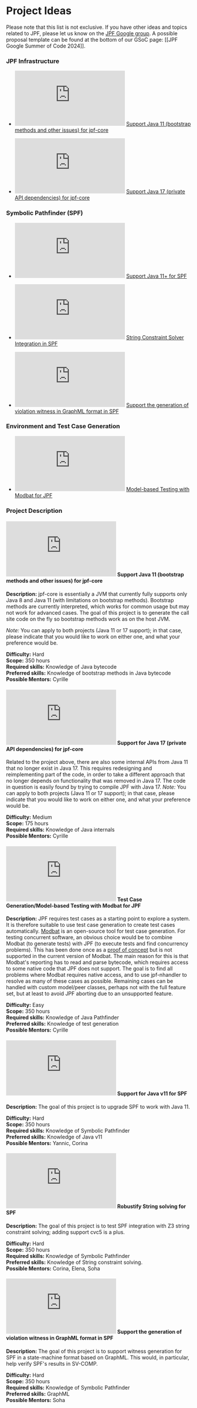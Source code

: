 # Project Ideas

Please note that this list is not exclusive. If you have other ideas and topics related to JPF, please let us know on the [JPF Google group](https://groups.google.com/forum/#!forum/java-pathfinder.md).
A possible proposal template can be found at the bottom of our GSoC page: [[JPF Google Summer of Code 2024]].

### JPF Infrastructure

* ![#f03c15](https://placehold.co/15x15/f03c15/f03c15.png.md) [Support Java 11 (bootstrap methods and other issues) for jpf-core](#support-java-11.md) <Cyrille>

*  ![#FFD700](https://placehold.co/15x15/ffd700/ffd700.png.md) [Support Java 17 (private API dependencies) for jpf-core](#support-java-17.md) <Cyrille> 

<!-- ### JPF Application Domains -->

<!-- * [Model Checking Distributed Java Applications](#model-checking-distributed-java-applications.md) <Cyrille> -->

<!-- * [Verification of Multi Agent Systems](#verification-of-multi-agent-systems.md) <Franco><Eric><CheckWithNeha> -->

<!--* [Verification of Actor-based Systems](#verification-of-actor-based-systems.md) <Nastaran> -->

<!--* [Verification of Event-Driven Applications](#verification-of-event-driven-applications.md) <Oksana>-->

<!-- * [Verification of epistemic properties of Java programs](#verification-of-epistemic-properties-of-java-programs.md) <Franco><Nikos> -->

<!-- ### Separation Logic

* [Verification of unbounded heap-manipulating programs via learning](#verification-of-unbounded-heap-manipulating-programs-via-learning.md) <Loc><Sang> -->

<!-- ### Automatic Program Repair -->

<!-- * [Automatic program repair using annotations](#automatic-program-repair-using-annotations.md) <Bach><Vaibhav><Eric><Corina> -->

### Symbolic Pathfinder (SPF)

* ![#f03c15](https://placehold.co/15x15/f03c15/f03c15.png.md) [Support Java 11+ for SPF](#support-java-11-for-spf.md) <Yannic><Corina>

<!-- * [Support gradle for SPF](#support-gradle-for-spf.md) <Yannic><Corina> -->

* ![#f03c15](https://placehold.co/15x15/f03c15/f03c15.png.md) [String Constraint Solver Integration in SPF](#improving-string-analysis-in-spf.md) <Yannic><Corina><Elena><Soha>

* ![#f03c15](https://placehold.co/15x15/f03c15/f03c15.png.md) [Support the generation of violation witness in GraphML format in SPF](#witness-generation-in-spf.md) <Soha>

<!-- * [Support Bit-Vector Floating Point in SPF](#bvfloating-point-in-spf.md) <Soha> -->

<!-- * [Refactoring SPF constraint library](#refactoring-spf-constraint-library.md) <Elena> -->

<!-- * [Handling Native Calls in the Context of Symbolic Execution](#handling-native-calls-in-the-context-of-symbolic-execution.md) <Corina><Nastaran> -->

<!-- * [Comparison between concolic execution and classical symbolic execution](#comparison-between-concolic-and-classical-symbolic-execution.md) -->

<!-- * [Generic GREEN](#generic-green.md) <Willem> -->

<!-- * [Improving Symbolic PathFinder](#improving-symbolic-pathfinder.md) <Kasper><Corina> -->

<!-- * [Improving Sampling of Symbolic Paths](#improving-sampling-of-symbolic-paths.md) <Kasper> -->

<!-- * [Hash-consing for SPF](#hash-consing-for-spf.md) <Vaibhav> -->

<!-- * [Visualizing ChoiceGenerator tree for SPF](#visualizing-choicegenerator-tree-for-spf.md) <Vaibhav> -->

<!-- * [Combinatorial testing of configuration options for SPF](#combinatorial-testing-of-configuration-options-for-spf.md) <Vaibhav> -->

<!-- * [Beneficial path-merging for SPF](#beneficial-path-merging-for-spf.md) <Vaibhav> -->

<!--### Hybrid Fuzzing-->

<!-- * [Whitebox Fuzzer and Grammar Learner](#whitebox-fuzzer-and-grammar-learner.md)  -->

<!-- * [Fuzzing and Symbolic Execution](#fuzzing-and-symbolic-execution.md) <Corina><Yannic> -->


<!-- ### Smart Contract -->

<!-- * [Smart Contract Analysis](#smart-contract-analysis.md) <Cyrille> -->



<!-- ### Android -->

<!-- * [Analysis of Android Applications](#analysis-of-android-applications.md) -->



<!-- ### Concolic Execution -->

<!-- * [JDart maintenance and scalability](#jdart-maintenance-and-scalability.md) <Falk> -->

<!--
* [New Features for JDart](#new-features-for-jdart.md) <Kasper>

* [Concolic Execution for Android Apps](#concolic-execution-for-android-apps.md) <Kasper>

* [Support for parallel or distributed exploration in JDart](#support-for-parallel-or-distributed-exploration-in-jdart-and-regression-tests-for-jdart.md)

* [Regression tests for JDart](#support-for-parallel-or-distributed-exploration-in-jdart-and-regression-tests-for-jdart.md)-->



### Environment and Test Case Generation

<!-- * [Environment and Test Case Generation for Specific Domains](#environment-and-test-case-generation-for-specific-domains.md) <Oksana> -->

* ![#4CAF50](https://placehold.co/15x15/4caf50/4caf50.png.md) [Model-based Testing with Modbat for JPF](#mbt-modbat.md) <Cyrille>

<!-- * [Minimizing test-cases for branch coverage of Path-Merged Regions](#minimize-testcases-path-merging.md) <Soha> -->

<!-- * [Method summaries, extended](#method-summaries.md)<Cyrille><Pavel> -->

<!-- * [Environment and Test Case Generation for Symbolic Execution](#environment-and-test-case-generation-for-symbolic-execution.md) <Oksana>

<!-- * [Test Case Generation for Evolving Applications](#test-case-generation-for-evolving-applications.md) <Oksana> -->



<!-- ### JPF Extensions and External Systems Interfacing -->

<!-- * [Evaluating jpf-psyco](#evaluating-jpf-psyco.md) <Kasper><CheckWithFalk> -->



<!-- ### Symbolic Data-race Detection -->

<!-- * [Symbolic data-race detection for Habanero Java](#symbolic-data-race-detection-for-habanero-java.md) <Eric> -->



### Project Description

<a name="support-java-11"></a>
#### ![#f03c15](https://placehold.co/15x15/f03c15/f03c15.png.md) Support Java 11 (bootstrap methods and other issues) for jpf-core

**Description:**
jpf-core is essentially a JVM that currently fully supports only Java 8 and Java 11 (with limitations on bootstrap methods). Bootstrap methods are currently interpreted, which works for common usage but may not work for advanced cases. The goal of this project is to generate the call site code on the fly so bootstrap methods work as on the host JVM. 

*Note:* You can apply to both projects (Java 11 or 17 support); in that case, please indicate that you would like to work on either one, and what your preference would be.

**Difficulty:** Hard  
**Scope:** 350 hours  
**Required skills:** Knowledge of Java bytecode  
**Preferred skills:** Knowledge of bootstrap methods in Java bytecode  
**Possible Mentors:** Cyrille

<a name="support-java-17"></a>
#### ![#FFD700](https://placehold.co/15x15/ffd700/ffd700.png.md) Support for Java 17 (private API dependencies) for jpf-core

Related to the project above, there are also some internal APIs from Java 11 that no longer exist in Java 17.
This requires redesigning and reimplementing part of the code, in order to take a different approach that no longer depends on functionality that was removed in Java 17. The code in question is easily found by trying to compile JPF with Java 17.
*Note:* You can apply to both projects (Java 11 or 17 support); in that case, please indicate that you would like to work on either one, and what your preference would be.

**Difficulty:** Medium  
**Scope:** 175 hours  
**Required skills:** Knowledge of Java internals  
**Possible Mentors:** Cyrille

<a name="mbt-modbat"></a>
#### ![#4CAF50](https://placehold.co/15x15/4caf50/4caf50.png.md) Test Case Generation/Model-based Testing with Modbat for JPF

**Description:**
JPF requires test cases as a starting point to explore a system. It is therefore suitable to use
test case generation to create test cases automatically. [Modbat](https://github.com/cyrille-artho/modbat/.md) is an open-source tool for test case generation. For testing concurrent software,
an obvious choice would be to combine Modbat (to generate tests) with JPF (to execute tests and
find concurrency problems). This has been done once as a [proof of concept](https://people.kth.se/~artho/papers/ase-2013-preprint.pdf.md) but is not supported in the current version of Modbat.
The main reason for this is that Modbat's reporting has to read and parse bytecode, which requires
access to some native code that JPF does not support.
The goal is to find all problems where Modbat requires native access, and to use jpf-nhandler
to resolve as many of these cases as possible. Remaining cases can be handled with custom model/peer classes, perhaps not with the full feature set, but at least to avoid JPF aborting due to an unsupported feature.

**Difficulty:** Easy  
**Scope:** 350 hours  
**Required skills:** Knowledge of Java Pathfinder  
**Preferred skills:** Knowledge of test generation  
**Possible Mentors:** Cyrille


<!--
<a name="support-gradle-for-spf"></a>
#### Support for gradle for SPF

**Description:**
The goal of this project is to (1) implement gradle support for Symbolic Pathfinder, (2) to update the extension template, including gradle support and updated documentation.

**Difficulty:** Easy  
**Scope:** 175 hours  
**Required skills:** Knowledge of Java Pathfinder and Gradle build automation  
**Preferred skills:** Knowledge of Symbolic Pathfinder  
**Possible Mentors:** Yannic, Corina
-->

<a name="support-java-11-for-spf"></a>
#### ![#f03c15](https://placehold.co/15x15/f03c15/f03c15.png.md) Support for Java v11 for SPF

**Description:**
The goal of this project is to upgrade SPF to work with Java 11.

**Difficulty:** Hard  
**Scope:** 350 hours  
**Required skills:** Knowledge of Symbolic Pathfinder   
**Preferred skills:** Knowledge of Java v11  
**Possible Mentors:** Yannic, Corina

<a name="improving-string-analysis-in-spf"></a>
#### ![#f03c15](https://placehold.co/15x15/f03c15/f03c15.png.md) Robustify String solving for SPF

**Description:**
The goal of this project is to test SPF integration with Z3 string constraint solving; adding support cvc5 is a plus.


**Difficulty:** Hard  
**Scope:** 350 hours  
**Required skills:** Knowledge of Symbolic Pathfinder   
**Preferred skills:** Knowledge of String constraint solving.  
**Possible Mentors:** Corina, Elena, Soha


<a name="witness-generation-in-spf"></a>
#### ![#f03c15](https://placehold.co/15x15/f03c15/f03c15.png.md) Support the generation of violation witness in GraphML format in SPF

**Description:**
The goal of this project is to support witness generation for SPF in a state-machine format based on GraphML. This would, in particular, help verify SPF's results in SV-COMP.


**Difficulty:** Hard  
**Scope:** 350 hours  
**Required skills:** Knowledge of Symbolic Pathfinder   
**Preferred skills:** GraphML  
**Possible Mentors:** Soha


<!--
 
<a name="minimize-testcases-path-merging"></a>
#### Minimizing Test-Cases for Branch Coverage of Path-Merged Regions

**Description:**
When generating test cases for path-merging more branch obligations could be covered with a single test case. In this project, we will focus on ways to minimize the number of test cases generated from path-merging for branch coverage criteria. 

**Difficulty:** Medium  
**Required skills:** Knowledge of Symbolic PathFinder.  
**Preferred skills:** Knowledge of Java Ranger.  

-->
